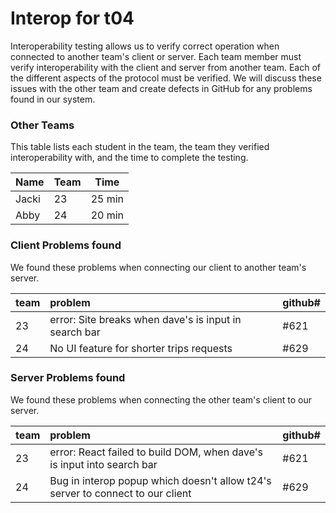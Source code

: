 # Interop for t04

Interoperability testing allows us to verify correct operation when connected to another team's client or server.
Each team member must verify interoperability with the client and server from another team.
Each of the different aspects of the protocol must be verified.
We will discuss these issues with the other team and create defects in GitHub for any problems found in our system.
 
### Other Teams

This table lists each student in the team, the team they verified interoperability with, and the time to complete the testing.

| Name | Team | Time |
| ---- | ---- | ---- |
| Jacki | 23 | 25 min |
| Abby | 24 | 20 min |


### Client Problems found

We found these problems when connecting our client to another team's server.

| team | problem | github# |
| :--- |  :--- | --- |
| 23 | error: Site breaks when dave's is input in search bar | #621 |
| 24 | No UI feature for shorter trips requests | #629 |


### Server Problems found

We found these problems when connecting the other team's client to our server.

| team |  problem | github# |
| :--- |  :--- | --- |
| 23 | error: React failed to build DOM, when dave's is input into search bar | #621 |
| 24 | Bug in interop popup which doesn't allow t24's server to connect to our client | #629 |